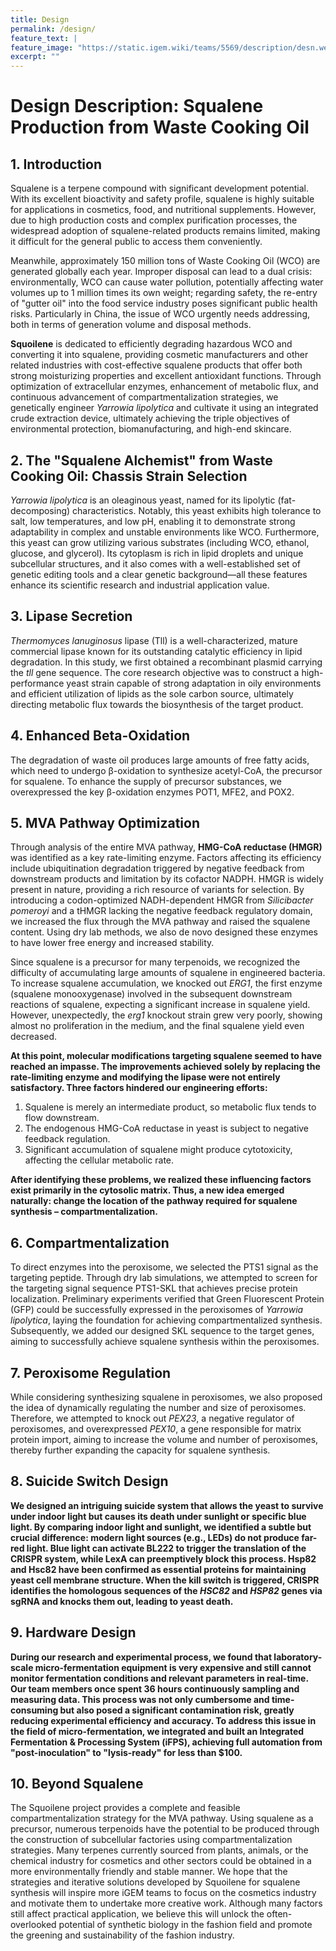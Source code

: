 ```yaml
---
title: Design
permalink: /design/
feature_text: |
feature_image: "https://static.igem.wiki/teams/5569/description/desn.webp"
excerpt: ""
---
```


# Design Description: Squalene Production from Waste Cooking Oil

## 1. Introduction

Squalene is a terpene compound with significant development potential. With its excellent bioactivity and safety profile, squalene is highly suitable for applications in cosmetics, food, and nutritional supplements. However, due to high production costs and complex purification processes, the widespread adoption of squalene-related products remains limited, making it difficult for the general public to access them conveniently.

Meanwhile, approximately 150 million tons of Waste Cooking Oil (WCO) are generated globally each year. Improper disposal can lead to a dual crisis: environmentally, WCO can cause water pollution, potentially affecting water volumes up to 1 million times its own weight; regarding safety, the re-entry of "gutter oil" into the food service industry poses significant public health risks. Particularly in China, the issue of WCO urgently needs addressing, both in terms of generation volume and disposal methods.

**Squoilene** is dedicated to efficiently degrading hazardous WCO and converting it into squalene, providing cosmetic manufacturers and other related industries with cost-effective squalene products that offer both strong moisturizing properties and excellent antioxidant functions. Through optimization of extracellular enzymes, enhancement of metabolic flux, and continuous advancement of compartmentalization strategies, we genetically engineer *Yarrowia lipolytica* and cultivate it using an integrated crude extraction device, ultimately achieving the triple objectives of environmental protection, biomanufacturing, and high-end skincare.

## 2. The "Squalene Alchemist" from Waste Cooking Oil: Chassis Strain Selection

*Yarrowia lipolytica* is an oleaginous yeast, named for its lipolytic (fat-decomposing) characteristics. Notably, this yeast exhibits high tolerance to salt, low temperatures, and low pH, enabling it to demonstrate strong adaptability in complex and unstable environments like WCO. Furthermore, this yeast can grow utilizing various substrates (including WCO, ethanol, glucose, and glycerol). Its cytoplasm is rich in lipid droplets and unique subcellular structures, and it also comes with a well-established set of genetic editing tools and a clear genetic background—all these features enhance its scientific research and industrial application value.

## 3. Lipase Secretion

*Thermomyces lanuginosus* lipase (Tll) is a well-characterized, mature commercial lipase known for its outstanding catalytic efficiency in lipid degradation. In this study, we first obtained a recombinant plasmid carrying the *tll* gene sequence. The core research objective was to construct a high-performance yeast strain capable of strong adaptation in oily environments and efficient utilization of lipids as the sole carbon source, ultimately directing metabolic flux towards the biosynthesis of the target product.

## 4. Enhanced Beta-Oxidation

The degradation of waste oil produces large amounts of free fatty acids, which need to undergo β-oxidation to synthesize acetyl-CoA, the precursor for squalene. To enhance the supply of precursor substances, we overexpressed the key β-oxidation enzymes POT1, MFE2, and POX2.

## 5. MVA Pathway Optimization

Through analysis of the entire MVA pathway, **HMG-CoA reductase (HMGR)** was identified as a key rate-limiting enzyme. Factors affecting its efficiency include ubiquitination degradation triggered by negative feedback from downstream products and limitation by its cofactor NADPH. HMGR is widely present in nature, providing a rich resource of variants for selection. By introducing a codon-optimized NADH-dependent HMGR from *Silicibacter pomeroyi* and a tHMGR lacking the negative feedback regulatory domain, we increased the flux through the MVA pathway and raised the squalene content. Using dry lab methods, we also de novo designed these enzymes to have lower free energy and increased stability.

Since squalene is a precursor for many terpenoids, we recognized the difficulty of accumulating large amounts of squalene in engineered bacteria. To increase squalene accumulation, we knocked out *ERG1*, the first enzyme (squalene monooxygenase) involved in the subsequent downstream reactions of squalene, expecting a significant increase in squalene yield. However, unexpectedly, the *erg1* knockout strain grew very poorly, showing almost no proliferation in the medium, and the final squalene yield even decreased.

**At this point, molecular modifications targeting squalene seemed to have reached an impasse. The improvements achieved solely by replacing the rate-limiting enzyme and modifying the lipase were not entirely satisfactory. Three factors hindered our engineering efforts:**

1.  Squalene is merely an intermediate product, so metabolic flux tends to flow downstream.
2.  The endogenous HMG-CoA reductase in yeast is subject to negative feedback regulation.
3.  Significant accumulation of squalene might produce cytotoxicity, affecting the cellular metabolic rate.

**After identifying these problems, we realized these influencing factors exist primarily in the cytosolic matrix. Thus, a new idea emerged naturally: change the location of the pathway required for squalene synthesis – compartmentalization.**

## 6. Compartmentalization

To direct enzymes into the peroxisome, we selected the PTS1 signal as the targeting peptide. Through dry lab simulations, we attempted to screen for the targeting signal sequence PTS1-SKL that achieves precise protein localization. Preliminary experiments verified that Green Fluorescent Protein (GFP) could be successfully expressed in the peroxisomes of *Yarrowia lipolytica*, laying the foundation for achieving compartmentalized synthesis. Subsequently, we added our designed SKL sequence to the target genes, aiming to successfully achieve squalene synthesis within the peroxisomes.

## 7. Peroxisome Regulation

While considering synthesizing squalene in peroxisomes, we also proposed the idea of dynamically regulating the number and size of peroxisomes. Therefore, we attempted to knock out *PEX23*, a negative regulator of peroxisomes, and overexpressed *PEX10*, a gene responsible for matrix protein import, aiming to increase the volume and number of peroxisomes, thereby further expanding the capacity for squalene synthesis.

## 8. Suicide Switch Design

**We designed an intriguing suicide system that allows the yeast to survive under indoor light but causes its death under sunlight or specific blue light. By comparing indoor light and sunlight, we identified a subtle but crucial difference: modern light sources (e.g., LEDs) do not produce far-red light. Blue light can activate BL222 to trigger the translation of the CRISPR system, while LexA can preemptively block this process. Hsp82 and Hsc82 have been confirmed as essential proteins for maintaining yeast cell membrane structure. When the kill switch is triggered, CRISPR identifies the homologous sequences of the *HSC82* and *HSP82* genes via sgRNA and knocks them out, leading to yeast death.**

## 9. Hardware Design

**During our research and experimental process, we found that laboratory-scale micro-fermentation equipment is very expensive and still cannot monitor fermentation conditions and relevant parameters in real-time. Our team members once spent 36 hours continuously sampling and measuring data. This process was not only cumbersome and time-consuming but also posed a significant contamination risk, greatly reducing experimental efficiency and accuracy. To address this issue in the field of micro-fermentation, we integrated and built an Integrated Fermentation & Processing System (iFPS), achieving full automation from "post-inoculation" to "lysis-ready" for less than $100.**

## 10. Beyond Squalene

The Squoilene project provides a complete and feasible compartmentalization strategy for the MVA pathway. Using squalene as a precursor, numerous terpenoids have the potential to be produced through the construction of subcellular factories using compartmentalization strategies. Many terpenes currently sourced from plants, animals, or the chemical industry for cosmetics and other sectors could be obtained in a more environmentally friendly and stable manner. We hope that the strategies and iterative solutions developed by Squoilene for squalene synthesis will inspire more iGEM teams to focus on the cosmetics industry and motivate them to undertake more creative work. Although many factors still affect practical application, we believe this will unlock the often-overlooked potential of synthetic biology in the fashion field and promote the greening and sustainability of the fashion industry.


